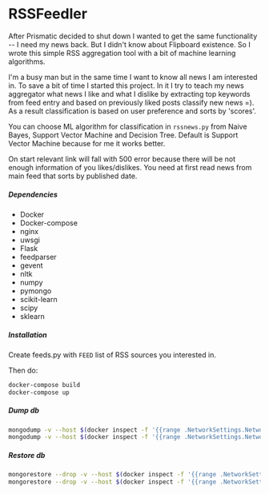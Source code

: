 RSSFeedler
======

After Prismatic decided to shut down I wanted to get the same functionality -- I need my news back. But I didn't know about Flipboard existence. So I wrote this simple RSS aggregation tool with a bit of machine learning algorithms.

I'm a busy man but in the same time I want to know all news I am interested in. To save a bit of time I started this project. In it I try to teach my news aggregator what news I like and what I dislike by extracting top keywords from feed entry and based on previously liked posts classify new news =). As a result classification is based on user preference and sorts by 'scores'.

You can choose ML algorithm for classification in `rssnews.py` from Naive Bayes, Support Vector Machine and Decision Tree. Default is Support Vector Machine because for me it works better.

On start relevant link will fall with 500 error because there will be not enough information of you likes/dislikes. You need at first read news from main feed that sorts by published date.

##### Dependencies

* Docker
* Docker-compose
* nginx
* uwsgi
* Flask
* feedparser
* gevent
* nltk
* numpy
* pymongo
* scikit-learn
* scipy
* sklearn

##### Installation

Create feeds.py with `FEED` list of RSS sources you interested in.

Then do:

```bash
docker-compose build
docker-compose up
```


##### Dump db

```bash
mongodump -v --host $(docker inspect -f '{{range .NetworkSettings.Networks}}{{.IPAddress}}{{end}}' $(docker ps -q --filter "name=rssnews_db_1")):27017 --db 'feed' --out=./backup/
mongodump -v --host $(docker inspect -f '{{range .NetworkSettings.Networks}}{{.IPAddress}}{{end}}' $(docker ps -q --filter "name=rssnews_db_1")):27017 --db 'saved' --out=./backup/
```


##### Restore db

```bash
mongorestore --drop -v --host $(docker inspect -f '{{range .NetworkSettings.Networks}}{{.IPAddress}}{{end}}' $(docker ps -q --filter "name=rssnews_db_1")):27017 --db 'feed' ./backup/feed/
mongorestore --drop -v --host $(docker inspect -f '{{range .NetworkSettings.Networks}}{{.IPAddress}}{{end}}' $(docker ps -q --filter "name=rssnews_db_1")):27017 --db 'saved' ./backup/feed/
```
